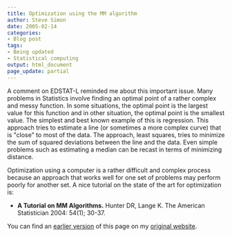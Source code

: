 ```yaml
---
title: Optimization using the MM algorithm
author: Steve Simon
date: 2005-02-14
categories:
- Blog post
tags:
- Being updated
- Statistical computing
output: html_document
page_update: partial
---
```

A comment on EDSTAT-L reminded me about this important issue. Many
problems in Statistics involve finding an optimal point of a rather
complex and messy function. In some situations, the optimal point is the
largest value for this function and in other situation, the optimal
point is the smallest value. The simplest and best known example of this
is regression. This approach tries to estimate a line (or sometimes a
more complex curve) that is "close" to most of the data. The approach,
least squares, tries to minimize the sum of squared deviations between
the line and the data. Even simple problems such as estimating a median
can be recast in terms of minimizing distance.

Optimization using a computer is a rather difficult and complex process
because an approach that works well for one set of problems may perform
poorly for another set. A nice tutorial on the state of the art for
optimization is:

- **A Tutorial on MM Algorithms.** Hunter DR, Lange K. The American
Statistician 2004: 54(1); 30-37.

You can find an [earlier version][sim1] of this page on my [original website][sim2].


[sim1]: http://www.pmean.com/05/MMalgorithm.html
[sim2]: http://www.pmean.com/original_site.html
